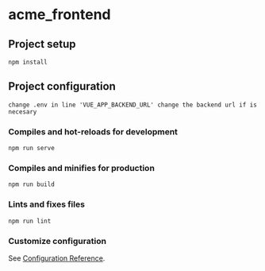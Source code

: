 # acme_frontend

## Project setup
```
npm install
```

## Project configuration
```
change .env in line 'VUE_APP_BACKEND_URL' change the backend url if is necesary 
```

### Compiles and hot-reloads for development
```
npm run serve
```

### Compiles and minifies for production
```
npm run build
```

### Lints and fixes files
```
npm run lint
```

### Customize configuration
See [Configuration Reference](https://cli.vuejs.org/config/).
